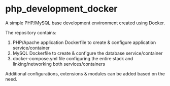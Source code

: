 # php_development_docker

A simple PHP/MySQL base development environment created using Docker.

The repository contains:
1. PHP/Apache application Dockerfile to create & configure application service/container
2. MySQL Dockerfile to create & configure the database service/container
3. docker-compose.yml file configuring the entire stack and linking/networking both services/containers

Additional configurations, extensions & modules can be added based on the need.
